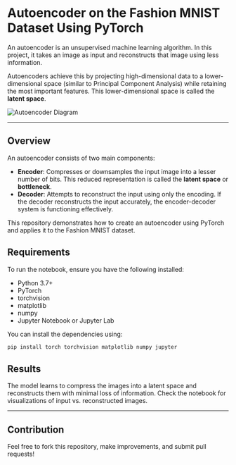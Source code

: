 # Autoencoder on the Fashion MNIST Dataset Using PyTorch

An autoencoder is an unsupervised machine learning algorithm. In this project, it takes an image as input and reconstructs that image using less information.

Autoencoders achieve this by projecting high-dimensional data to a lower-dimensional space (similar to Principal Component Analysis) while retaining the most important features. This lower-dimensional space is called the **latent space**.

![Autoencoder Diagram](http://res.cloudinary.com/dyd911kmh/image/upload/f_auto,q_auto:best/v1522830223/AutoEncoder_kfqad1.png)

---

## Overview

An autoencoder consists of two main components:

- **Encoder**: Compresses or downsamples the input image into a lesser number of bits. This reduced representation is called the **latent space** or **bottleneck**.
- **Decoder**: Attempts to reconstruct the input using only the encoding. If the decoder reconstructs the input accurately, the encoder-decoder system is functioning effectively.

This repository demonstrates how to create an autoencoder using PyTorch and applies it to the Fashion MNIST dataset.



## Requirements

To run the notebook, ensure you have the following installed:

- Python 3.7+
- PyTorch
- torchvision
- matplotlib
- numpy
- Jupyter Notebook or Jupyter Lab

You can install the dependencies using:

```bash
pip install torch torchvision matplotlib numpy jupyter
```

## Results

The model learns to compress the images into a latent space and reconstructs them with minimal loss of information. Check the notebook for visualizations of input vs. reconstructed images.

---

## Contribution

Feel free to fork this repository, make improvements, and submit pull requests!
